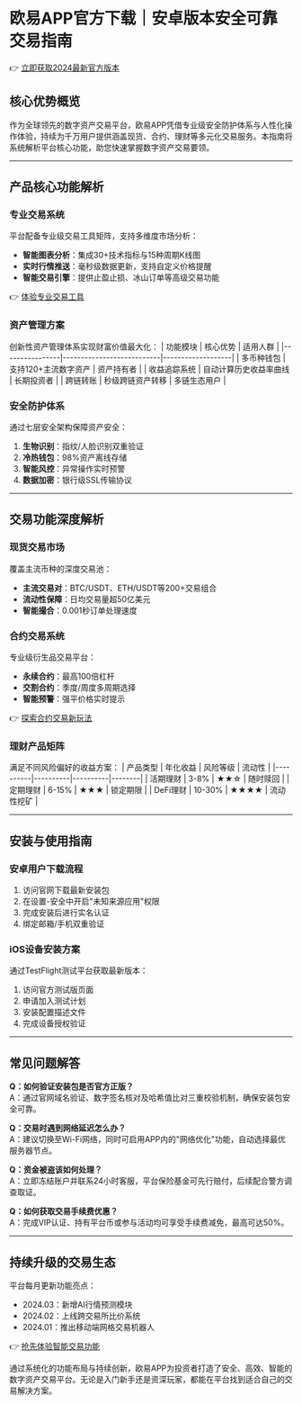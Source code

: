 # 欧易APP官方下载｜安卓版本安全可靠交易指南

👉 [立即获取2024最新官方版本](https://bit.ly/okx_welcome)

## 核心优势概览
作为全球领先的数字资产交易平台，欧易APP凭借专业级安全防护体系与人性化操作体验，持续为千万用户提供涵盖现货、合约、理财等多元化交易服务。本指南将系统解析平台核心功能，助您快速掌握数字资产交易要领。

---

## 产品核心功能解析

### 专业交易系统
平台配备专业级交易工具矩阵，支持多维度市场分析：
- **智能图表分析**：集成30+技术指标与15种周期K线图
- **实时行情推送**：毫秒级数据更新，支持自定义价格提醒
- **智能交易引擎**：提供止盈止损、冰山订单等高级交易功能

👉 [体验专业交易工具](https://bit.ly/okx_welcome)

### 资产管理方案
创新性资产管理体系实现财富价值最大化：
| 功能模块       | 核心优势                  | 适用人群          |
|----------------|---------------------------|-------------------|
| 多币种钱包     | 支持120+主流数字资产      | 资产持有者        |
| 收益追踪系统   | 自动计算历史收益率曲线    | 长期投资者        |
| 跨链转账       | 秒级跨链资产转移          | 多链生态用户      |

### 安全防护体系
通过七层安全架构保障资产安全：
1. **生物识别**：指纹/人脸识别双重验证
2. **冷热钱包**：98%资产离线存储
3. **智能风控**：异常操作实时预警
4. **数据加密**：银行级SSL传输协议

---

## 交易功能深度解析

### 现货交易市场
覆盖主流币种的深度交易池：
- **主流交易对**：BTC/USDT、ETH/USDT等200+交易组合
- **流动性保障**：日均交易量超50亿美元
- **智能撮合**：0.001秒订单处理速度

### 合约交易系统
专业级衍生品交易平台：
- **永续合约**：最高100倍杠杆
- **交割合约**：季度/周度多周期选择
- **智能预警**：强平价格实时提示

👉 [探索合约交易新玩法](https://bit.ly/okx_welcome)

### 理财产品矩阵
满足不同风险偏好的收益方案：
| 产品类型 | 年化收益 | 风险等级 | 流动性 |
|----------|----------|----------|--------|
| 活期理财 | 3-8%     | ★★☆      | 随时赎回 |
| 定期理财 | 6-15%    | ★★★      | 锁定期限 |
| DeFi理财 | 10-30%   | ★★★★     | 流动性挖矿 |

---

## 安装与使用指南

### 安卓用户下载流程
1. 访问官网下载最新安装包
2. 在设置-安全中开启"未知来源应用"权限
3. 完成安装后进行实名认证
4. 绑定邮箱/手机双重验证

### iOS设备安装方案
通过TestFlight测试平台获取最新版本：
1. 访问官方测试版页面
2. 申请加入测试计划
3. 安装配置描述文件
4. 完成设备授权验证

---

## 常见问题解答

**Q：如何验证安装包是否官方正版？**  
A：通过官网域名验证、数字签名核对及哈希值比对三重校验机制，确保安装包安全可靠。

**Q：交易时遇到网络延迟怎么办？**  
A：建议切换至Wi-Fi网络，同时可启用APP内的"网络优化"功能，自动选择最优服务器节点。

**Q：资金被盗该如何处理？**  
A：立即冻结账户并联系24小时客服，平台保险基金可先行赔付，后续配合警方调查取证。

**Q：如何获取交易手续费优惠？**  
A：完成VIP认证、持有平台币或参与活动均可享受手续费减免，最高可达50%。

---

## 持续升级的交易生态

平台每月更新功能亮点：
- 2024.03：新增AI行情预测模块
- 2024.02：上线跨交易所比价系统
- 2024.01：推出移动端网格交易机器人

👉 [抢先体验智能交易功能](https://bit.ly/okx_welcome)

通过系统化的功能布局与持续创新，欧易APP为投资者打造了安全、高效、智能的数字资产交易平台。无论是入门新手还是资深玩家，都能在平台找到适合自己的交易解决方案。